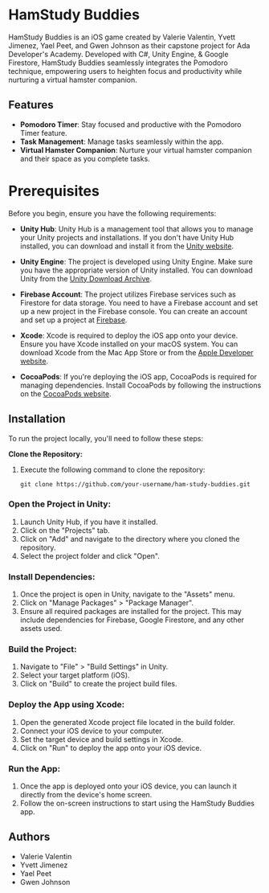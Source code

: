 # HamStudy Buddies

HamStudy Buddies is an iOS game created by Valerie Valentin, Yvett Jimenez, Yael Peet, and Gwen Johnson as their capstone project for Ada Developer's Academy. Developed with C#, Unity Engine, & Google Firestore, HamStudy Buddies seamlessly integrates the Pomodoro technique, empowering users to heighten focus and productivity while nurturing a virtual hamster companion.

## Features

- **Pomodoro Timer**: Stay focused and productive with the Pomodoro Timer feature.
- **Task Management**: Manage tasks seamlessly within the app.
- **Virtual Hamster Companion**: Nurture your virtual hamster companion and their space as you complete tasks.

# Prerequisites

Before you begin, ensure you have the following requirements:

- **Unity Hub**: Unity Hub is a management tool that allows you to manage your Unity projects and installations. If you don't have Unity Hub installed, you can download and install it from the [Unity website](https://unity.com/download).
  
- **Unity Engine**: The project is developed using Unity Engine. Make sure you have the appropriate version of Unity installed. You can download Unity from the [Unity Download Archive](https://unity3d.com/get-unity/download/archive).
  
- **Firebase Account**: The project utilizes Firebase services such as Firestore for data storage. You need to have a Firebase account and set up a new project in the Firebase console. You can create an account and set up a project at [Firebase](https://firebase.google.com/).
  
- **Xcode**: Xcode is required to deploy the iOS app onto your device. Ensure you have Xcode installed on your macOS system. You can download Xcode from the Mac App Store or from the [Apple Developer website](https://developer.apple.com/xcode/).
  
- **CocoaPods**: If you're deploying the iOS app, CocoaPods is required for managing dependencies. Install CocoaPods by following the instructions on the [CocoaPods website](https://cocoapods.org/).


## Installation

To run the project locally, you'll need to follow these steps:

**Clone the Repository:** 
1. Execute the following command to clone the repository:
   
     ```
     git clone https://github.com/your-username/ham-study-buddies.git
     ```
     
### Open the Project in Unity:
1. Launch Unity Hub, if you have it installed.
2. Click on the "Projects" tab.
3. Click on "Add" and navigate to the directory where you cloned the repository.
4. Select the project folder and click "Open".

### Install Dependencies:
1. Once the project is open in Unity, navigate to the "Assets" menu.
2. Click on "Manage Packages" > "Package Manager".
3. Ensure all required packages are installed for the project. This may include dependencies for Firebase, Google Firestore, and any other assets used.

### Build the Project:
1. Navigate to "File" > "Build Settings" in Unity.
2. Select your target platform (iOS).
3. Click on "Build" to create the project build files.

### Deploy the App using Xcode:
1. Open the generated Xcode project file located in the build folder.
2. Connect your iOS device to your computer.
3. Set the target device and build settings in Xcode.
4. Click on "Run" to deploy the app onto your iOS device.

### Run the App:
1. Once the app is deployed onto your iOS device, you can launch it directly from the device's home screen.
2. Follow the on-screen instructions to start using the HamStudy Buddies app.

## Authors

- Valerie Valentin
- Yvett Jimenez
- Yael Peet
- Gwen Johnson

